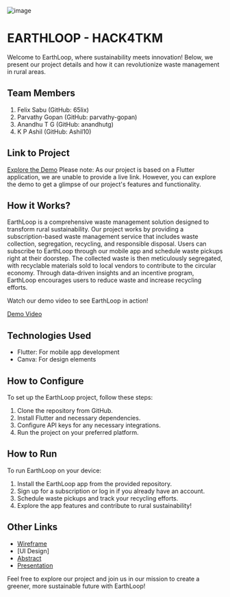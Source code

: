 ![image](HACK4TKM.jpeg)

# EARTHLOOP - HACK4TKM

Welcome to EarthLoop, where sustainability meets innovation! Below, we present our project details and how it can revolutionize waste management in rural areas.

## Team Members
1. Felix Sabu (GitHub: 65lix)
2. Parvathy Gopan (GitHub: parvathy-gopan)
3. Anandhu T G (GitHub: anandhutg)
4. K P Ashil (GitHub: Ashil10)

## Link to Project
[Explore the Demo](live_link)
Please note: As our project is based on a Flutter application, we are unable to provide a live link. However, you can explore the demo to get a glimpse of our project's features and functionality.

## How it Works?
EarthLoop is a comprehensive waste management solution designed to transform rural sustainability. Our project works by providing a subscription-based waste management service that includes waste collection, segregation, recycling, and responsible disposal. Users can subscribe to EarthLoop through our mobile app and schedule waste pickups right at their doorstep. The collected waste is then meticulously segregated, with recyclable materials sold to local vendors to contribute to the circular economy. Through data-driven insights and an incentive program, EarthLoop encourages users to reduce waste and increase recycling efforts.

Watch our demo video to see EarthLoop in action!

[Demo Video](demo_video_link)

## Technologies Used
- Flutter: For mobile app development
- Canva: For design elements

## How to Configure
To set up the EarthLoop project, follow these steps:
1. Clone the repository from GitHub.
2. Install Flutter and necessary dependencies.
3. Configure API keys for any necessary integrations.
4. Run the project on your preferred platform.

## How to Run
To run EarthLoop on your device:
1. Install the EarthLoop app from the provided repository.
2. Sign up for a subscription or log in if you already have an account.
3. Schedule waste pickups and track your recycling efforts.
4. Explore the app features and contribute to rural sustainability!

## Other Links
- [Wireframe](https://www.canva.com/design/DAF89q8n-S4/V8BQMLE1Rl7btt1QI9JI_Q/edit?utm_content=DAF89q8n-S4&utm_campaign=designshare&utm_medium=link2&utm_source=sharebutton)
- [UI Design]
- [Abstract](https://drive.google.com/file/d/1XoL2DpK4kbRzPKTbgbZrI_GYqPa9zG2h/view)
- [Presentation](https://rb.gy/cjwbtd)

Feel free to explore our project and join us in our mission to create a greener, more sustainable future with EarthLoop!
